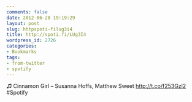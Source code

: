 ```yaml
---
comments: false
date: 2012-06-28 19:19:29
layout: post
slug: httpspoti-filug3i4
title: http://spoti.fi/LUg3I4
wordpress_id: 2726
categories:
- Bookmarks
tags:
- from-twitter
- spotify
---
```


♫ Cinnamon Girl – Susanna Hoffs, Matthew Sweet http://t.co/f253Gzl2 #Spotify
